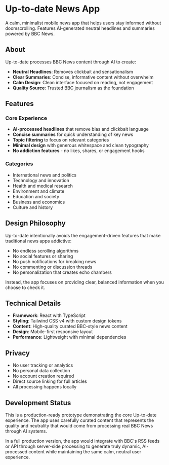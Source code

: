 # Up-to-date News App

A calm, minimalist mobile news app that helps users stay informed without doomscrolling. Features AI-generated neutral headlines and summaries powered by BBC News.

## About

Up-to-date processes BBC News content through AI to create:

- **Neutral Headlines**: Removes clickbait and sensationalism
- **Clear Summaries**: Concise, informative content without overwhelm  
- **Calm Design**: Clean interface focused on reading, not engagement
- **Quality Source**: Trusted BBC journalism as the foundation

## Features

### Core Experience
- **AI-processed headlines** that remove bias and clickbait language
- **Concise summaries** for quick understanding of key news
- **Topic filtering** to focus on relevant categories
- **Minimal design** with generous whitespace and clean typography
- **No addiction features** - no likes, shares, or engagement hooks

### Categories
- International news and politics
- Technology and innovation
- Health and medical research
- Environment and climate
- Education and society
- Business and economics
- Culture and history

## Design Philosophy

Up-to-date intentionally avoids the engagement-driven features that make traditional news apps addictive:

- No endless scrolling algorithms
- No social features or sharing
- No push notifications for breaking news
- No commenting or discussion threads
- No personalization that creates echo chambers

Instead, the app focuses on providing clear, balanced information when you choose to check it.

## Technical Details

- **Framework**: React with TypeScript
- **Styling**: Tailwind CSS v4 with custom design tokens
- **Content**: High-quality curated BBC-style news content
- **Design**: Mobile-first responsive layout
- **Performance**: Lightweight with minimal dependencies

## Privacy

- No user tracking or analytics
- No personal data collection
- No account creation required
- Direct source linking for full articles
- All processing happens locally

## Development Status

This is a production-ready prototype demonstrating the core Up-to-date experience. The app uses carefully curated content that represents the quality and neutrality that would come from processing real BBC News through AI systems.

In a full production version, the app would integrate with BBC's RSS feeds or API through server-side processing to generate truly dynamic, AI-processed content while maintaining the same calm, neutral user experience.